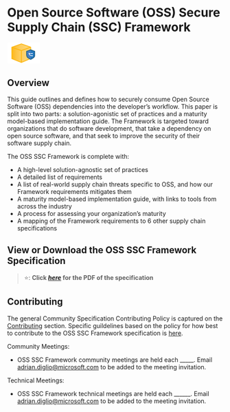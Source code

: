 # Open Source Software (OSS) Secure Supply Chain (SSC) Framework

<img alt="secure package icon" src="images/secure-package-icon.png" width=15%>

## Overview
This guide outlines and defines how to securely consume Open Source Software (OSS) dependencies into the developer’s workflow. This paper is split into two parts: a solution-agonistic set of practices and a maturity model-based implementation guide. The Framework is targeted toward organizations that do software development, that take a dependency on open source software, and that seek to improve the security of their software supply chain. 

The OSS SSC Framework is complete with: 

* A high-level solution-agnostic set of practices 
* A detailed list of requirements 
* A list of real-world supply chain threats specific to OSS, and how our Framework requirements mitigates them 
* A maturity model-based implementation guide, with links to tools from across the industry 
* A process for assessing your organization’s maturity 
* A mapping of the Framework requirements to 6 other supply chain specifications 

## View or Download the OSS SSC Framework Specification

> ⭐: **Click
> _[here](https://github.com/microsoft/oss-ssc-framework/blob/main/specification/Open_Source_Software_(OSS)_Secure_Supply_Chain_(SSC)_Framework.pdf)_ for the PDF of the specification**

## Contributing

The general Community Specification Contributing Policy is captured on the [Contributing](Contributing.md) section. Specific guildelines based on the policy for how best to contribute to the OSS SSC Framework specification is [here](https://github.com/microsoft/oss-ssc-framework/blob/main/specification/specification-README.md).

Community Meetings:
- OSS SSC Framework community meetings are held each _____. Email adrian.diglio@microsoft.com to be added to the meeting invitation.

Technical Meetings:
- OSS SSC Framework technical meetings are held each ______. Email adrian.diglio@microsoft.com to be added to the meeting invitation.
